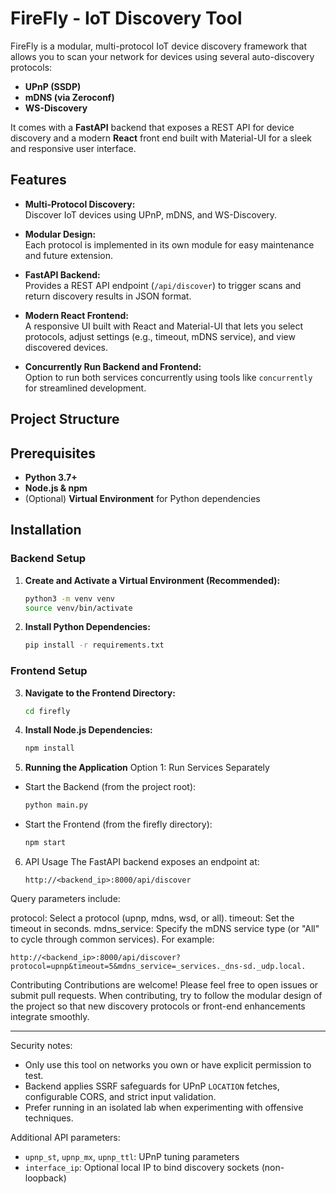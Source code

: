 # FireFly - IoT Discovery Tool
FireFly is a modular, multi-protocol IoT device discovery framework that allows you to scan your network for devices using several auto-discovery protocols:
- **UPnP (SSDP)**
- **mDNS (via Zeroconf)**
- **WS-Discovery**

It comes with a **FastAPI** backend that exposes a REST API for device discovery and a modern **React** front end built with Material-UI for a sleek and responsive user interface.

## Features

- **Multi-Protocol Discovery:**  
  Discover IoT devices using UPnP, mDNS, and WS-Discovery.

- **Modular Design:**  
  Each protocol is implemented in its own module for easy maintenance and future extension.

- **FastAPI Backend:**  
  Provides a REST API endpoint (`/api/discover`) to trigger scans and return discovery results in JSON format.

- **Modern React Frontend:**  
  A responsive UI built with React and Material-UI that lets you select protocols, adjust settings (e.g., timeout, mDNS service), and view discovered devices.

- **Concurrently Run Backend and Frontend:**  
  Option to run both services concurrently using tools like `concurrently` for streamlined development.

## Project Structure

## Prerequisites

- **Python 3.7+**  
- **Node.js & npm**  
- (Optional) **Virtual Environment** for Python dependencies

## Installation

### Backend Setup

1. **Create and Activate a Virtual Environment (Recommended):**

   ```bash
   python3 -m venv venv
   source venv/bin/activate
   ```

2. **Install Python Dependencies:**

   ```bash
   pip install -r requirements.txt
   ```

### Frontend Setup

3. **Navigate to the Frontend Directory:**

   ```bash
   cd firefly
   ```

4. **Install Node.js Dependencies:**

   ```bash
   npm install
   ```

5. **Running the Application**
Option 1: Run Services Separately
* Start the Backend (from the project root):
   ```bash
   python main.py
   ```
* Start the Frontend (from the firefly directory):
   ```bash
   npm start
   ```

6. API Usage
The FastAPI backend exposes an endpoint at:

   ```arduino
   http://<backend_ip>:8000/api/discover
   ```
Query parameters include:

protocol: Select a protocol (upnp, mdns, wsd, or all).
timeout: Set the timeout in seconds.
mdns_service: Specify the mDNS service type (or "All" to cycle through common services).
For example:

`http://<backend_ip>:8000/api/discover?protocol=upnp&timeout=5&mdns_service=_services._dns-sd._udp.local.`

Contributing
Contributions are welcome! Please feel free to open issues or submit pull requests. When contributing, try to follow the modular design  of the project so that new discovery protocols or front-end enhancements integrate smoothly.

---

Security notes:
- Only use this tool on networks you own or have explicit permission to test.
- Backend applies SSRF safeguards for UPnP `LOCATION` fetches, configurable CORS, and strict input validation.
- Prefer running in an isolated lab when experimenting with offensive techniques.

Additional API parameters:
- `upnp_st`, `upnp_mx`, `upnp_ttl`: UPnP tuning parameters
- `interface_ip`: Optional local IP to bind discovery sockets (non-loopback)